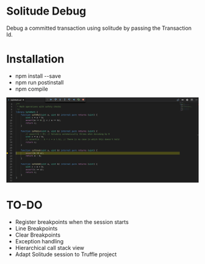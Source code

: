 # Solitude Debug

Debug a committed transaction using solitude by passing the Transaction Id.

# Installation

- npm install --save
- npm run postinstall
- npm compile

![Solitude Debug](images/debug.png)

# TO-DO

- Register breakpoints when the session starts
- Line Breakpoints
- Clear Breakpoints
- Exception handling
- Hierarchical call stack view
- Adapt Solitude session to Truffle project